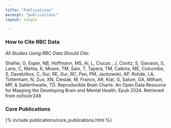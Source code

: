 ```yaml
---
title: "Publications"
excerpt: "publications"
layout: single

---
```


### How to Cite RBC Data

_All Studies Using RBC Data Should Cite_:

Shafiei, G, Esper, NB, Hoffmann, MS, Ai, L, Clucas , J, Covitz, S, Giavasis, S, Lane, C, Mehta, K, Moore, TM, Salo, T, Tapera, TM, Calkins, ME, Colcombe, S, Davatzikos, C, Gur, RE, Gur, RC, Pan, PM, Jackowski, AP, Rohde, LA, Tottenham, N, Zuo, XN, Cieslak, M, Franco, AR, Kiar, G, Salum, GA, Milham, MP, & Satterthwaite, TD. Reproducible Brain Charts: An Open Data Resource for Mapping the Developing Brain and Mental Health. Epub 2024. Retrieved from osfio/er248


### Core Publications

{% include publications/core_publications.html %}
